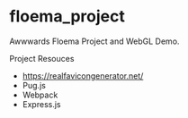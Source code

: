 # floema_project
Awwwards Floema Project and WebGL Demo.

Project Resouces
- https://realfavicongenerator.net/
- Pug.js
- Webpack
- Express.js

